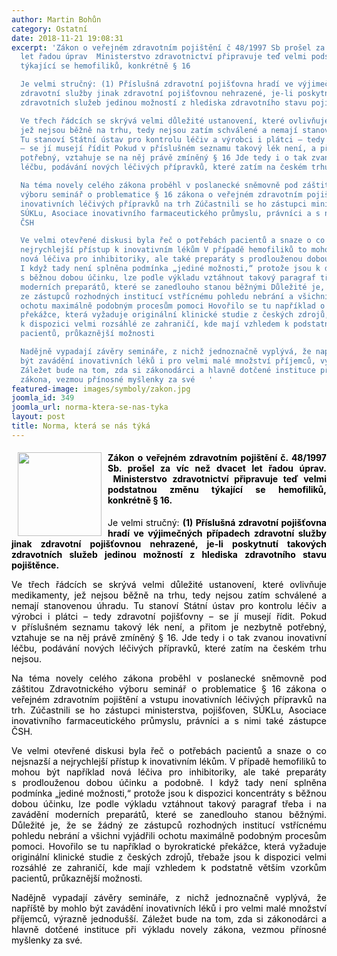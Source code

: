 ```yaml
---
author: Martin Bohůn
category: Ostatní
date: 2018-11-21 19:08:31
excerpt: 'Zákon o veřejném zdravotním pojištění č 48/1997 Sb prošel za víc než dvacet
  let řadou úprav  Ministerstvo zdravotnictví připravuje teď velmi podstatnou změnu
  týkající se hemofiliků, konkrétně § 16

  Je velmi stručný: (1) Příslušná zdravotní pojišťovna hradí ve výjimečných případech
  zdravotní služby jinak zdravotní pojišťovnou nehrazené, je-li poskytnutí takových
  zdravotních služeb jedinou možností z hlediska zdravotního stavu pojištěnce

  Ve třech řádcích se skrývá velmi důležité ustanovení, které ovlivňuje medikamenty,
  jež nejsou běžně na trhu, tedy nejsou zatím schválené a nemají stanovenou úhradu
  Tu stanoví Státní ústav pro kontrolu léčiv a výrobci i plátci – tedy zdravotní pojišťovny
  – se jí musejí řídit Pokud v příslušném seznamu takový lék není, a přitom je nezbytně
  potřebný, vztahuje se na něj právě zmíněný § 16 Jde tedy i o tak zvanou inovativní
  léčbu, podávání nových léčivých přípravků, které zatím na českém trhu nejsou

  Na téma novely celého zákona proběhl v poslanecké sněmovně pod záštitou Zdravotnického
  výboru seminář o problematice § 16 zákona o veřejném zdravotním pojištění a vstupu
  inovativních léčivých přípravků na trh Zúčastnili se ho zástupci ministerstva, pojišťoven,
  SÚKLu, Asociace inovativního farmaceutického průmyslu, právníci a s nimi také zástupce
  ČSH

  Ve velmi otevřené diskusi byla řeč o potřebách pacientů a snaze o co nejsnazší a
  nejrychlejší přístup k inovativním lékům V případě hemofiliků to mohou být například
  nová léčiva pro inhibitoriky, ale také preparáty s prodlouženou dobou účinku a podobně
  I když tady není splněna podmínka „jediné možnosti,“ protože jsou k dispozici koncentráty
  s běžnou dobou účinku, lze podle výkladu vztáhnout takový paragraf třeba i na zavádění
  moderních preparátů, které se zanedlouho stanou běžnými Důležité je, že se žádný
  ze zástupců rozhodných institucí vstřícnému pohledu nebrání a všichni vyjádřili
  ochotu maximálně podobným procesům pomoci Hovořilo se tu například o byrokratické
  překážce, která vyžaduje originální klinické studie z českých zdrojů, třebaže jsou
  k dispozici velmi rozsáhlé ze zahraničí, kde mají vzhledem k podstatně větším vzorkům
  pacientů, průkaznější možnosti

  Nadějně vypadají závěry semináře, z nichž jednoznačně vyplývá, že napříště by mohlo
  být zavádění inovativních léků i pro velmi malé množství příjemců, výrazně jednodušší
  Záležet bude na tom, zda si zákonodárci a hlavně dotčené instituce při výkladu novely
  zákona, vezmou přínosné myšlenky za své   '
featured-image: images/symboly/zakon.jpg
joomla_id: 349
joomla_url: norma-ktera-se-nas-tyka
layout: post
title: Norma, která se nás týká
---
```


<h4 style="text-align: justify;">
 <span style="color: #000000;">
  <img border="0" height="134" src="{{ site.baseurl }}/images/symboly/zakon.jpg" style="float: left; margin-left: 10px; margin-right: 10px;" width="134"/>
  Zákon o veřejném zdravotním pojištění č. 48/1997 Sb. prošel za víc než dvacet let řadou úprav.  Ministerstvo zdravotnictví připravuje teď velmi podstatnou změnu týkající se hemofiliků, konkrétně § 16.
 </span>
</h4>
<p style="text-align: justify;">
 <span style="color: #000000;">
  Je velmi stručný:
  <strong>
   (1) Příslušná zdravotní pojišťovna hradí ve výjimečných případech zdravotní služby jinak zdravotní pojišťovnou nehrazené, je-li poskytnutí takových zdravotních služeb jedinou možností z hlediska zdravotního stavu pojištěnce.
  </strong>
 </span>
</p>
<p style="text-align: justify;">
 <span style="color: #000000;">
  Ve třech řádcích se skrývá velmi důležité ustanovení, které ovlivňuje medikamenty, jež nejsou běžně na trhu, tedy nejsou zatím schválené a nemají stanovenou úhradu. Tu stanoví Státní ústav pro kontrolu léčiv a výrobci i plátci – tedy zdravotní pojišťovny – se jí musejí řídit. Pokud v příslušném seznamu takový lék není, a přitom je nezbytně potřebný, vztahuje se na něj právě zmíněný § 16. Jde tedy i o tak zvanou inovativní léčbu, podávání nových léčivých přípravků, které zatím na českém trhu nejsou.
 </span>
</p>
<p style="text-align: justify;">
 <span style="color: #000000;">
  Na téma novely celého zákona proběhl v poslanecké sněmovně pod záštitou Zdravotnického výboru seminář o problematice § 16 zákona o veřejném zdravotním pojištění a vstupu inovativních léčivých přípravků na trh. Zúčastnili se ho zástupci ministerstva, pojišťoven, SÚKLu, Asociace inovativního farmaceutického průmyslu, právníci a s nimi také zástupce ČSH.
 </span>
</p>
<p style="text-align: justify;">
 <span style="color: #000000;">
  Ve velmi otevřené diskusi byla řeč o potřebách pacientů a snaze o co nejsnazší a nejrychlejší přístup k inovativním lékům. V případě hemofiliků to mohou být například nová léčiva pro inhibitoriky, ale také preparáty s prodlouženou dobou účinku a podobně. I když tady není splněna podmínka „jediné možnosti,“ protože jsou k dispozici koncentráty s běžnou dobou účinku, lze podle výkladu vztáhnout takový paragraf třeba i na zavádění moderních preparátů, které se zanedlouho stanou běžnými. Důležité je, že se žádný ze zástupců rozhodných institucí vstřícnému pohledu nebrání a všichni vyjádřili ochotu maximálně podobným procesům pomoci. Hovořilo se tu například o byrokratické překážce, která vyžaduje originální klinické studie z českých zdrojů, třebaže jsou k dispozici velmi rozsáhlé ze zahraničí, kde mají vzhledem k podstatně větším vzorkům pacientů, průkaznější možnosti.
 </span>
</p>
<p style="text-align: justify;">
 <span style="color: #000000;">
  Nadějně vypadají závěry semináře, z nichž jednoznačně vyplývá, že napříště by mohlo být zavádění inovativních léků i pro velmi malé množství příjemců, výrazně jednodušší. Záležet bude na tom, zda si zákonodárci a hlavně dotčené instituce při výkladu novely zákona, vezmou přínosné myšlenky za své.
 </span>
</p>